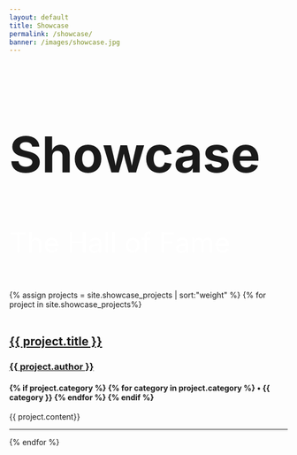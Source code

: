 ```yaml
---
layout: default
title: Showcase
permalink: /showcase/
banner: /images/showcase.jpg
---
```


<!-- Banner -->
<section id="banner" style="background-image:url({{ page.banner | prepend: site.baseurl }})">
    <div class="inner">
        <h2 style="font-size: 90px;">Showcase</h2>
        <p style="font-size: 50px; color: #fff;">The Hall of Fame</p>
        <!-- <ul class="actions">
            <li><a href="#one" class="button big special">Join The Force</a></li>
        </ul>
        <ul class="actions">
            <li><a href="#two" class="button big special">Projects</a></li>
        </ul> -->
    </div>
</section>


<!-- Main -->
<section id="main" class="wrapper style1">
    <header class="major">
       <!--  <h2>No Sidebar</h2>
        <p>Tempus adipiscing commodo ut aliquam blandit</p> -->
    </header>
    <div class="container">
    {% assign projects = site.showcase_projects | sort:"weight"  %}
    {% for project in site.showcase_projects%}
        <div class="row">
            <div class="12u">
                <section class="special">
                	<div style="position: relative; left: 0; top: 0;">
	                    <a href="{{ project.website }}" class="image fit"><img src="{{ project.image | prepend: site.baseurl }}" alt="" /></a>
	                    <a href="{{ project.github }}"><img src="{{ project.avatar | prepend: site.baseurl }}" alt="" class="avatar-{{ project.avatar_position }}" /></a>
	                </div>
                    <a href="{{ project.repo }}" class="hyperlink-nodecoration"><h2>{{ project.title }}</h2></a>
                    <a href="{{ project.github }}" class="hyperlink-nodecoration"><h3>{{ project.author }}</h3></a>
                    <h4>
                    {% if project.category %}
	                    {% for category in project.category %}
	                     • {{ category }}
	                    {% endfor %}
                    {% endif %}
                    </h4>
                    <p>{{ project.content}}</p>
                    <!-- <ul class="actions">
                        <li><a href="#" class="button alt">Learn More</a></li>
                    </ul> -->
                </section>
            <hr class="major" />
            </div>
        </div>
    {% endfor %}
    </div>
</section>
